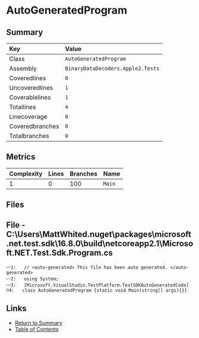 ﻿# AutoGeneratedProgram

## Summary

| Key             | Value                             |
| :-------------- | :-------------------------------- |
| Class           | `AutoGeneratedProgram`            |
| Assembly        | `BinaryDataDecoders.Apple2.Tests` |
| Coveredlines    | `0`                               |
| Uncoveredlines  | `1`                               |
| Coverablelines  | `1`                               |
| Totallines      | `4`                               |
| Linecoverage    | `0`                               |
| Coveredbranches | `0`                               |
| Totalbranches   | `0`                               |

## Metrics

| Complexity | Lines | Branches | Name    |
| :--------- | :---- | :------- | :------ |
| 1          | 0     | 100      | `Main`  |

## Files

## File - C:\Users\MattWhited\.nuget\packages\microsoft.net.test.sdk\16.8.0\build\netcoreapp2.1\Microsoft.NET.Test.Sdk.Program.cs

```CSharp
〰1:   // <auto-generated> This file has been auto generated. </auto-generated>
〰2:   using System;
〰3:   [Microsoft.VisualStudio.TestPlatform.TestSDKAutoGeneratedCode]
‼4:   class AutoGeneratedProgram {static void Main(string[] args){}}
```

## Links

* [Return to Summary](Summary.md)
* [Table of Contents](../TOC.md)

